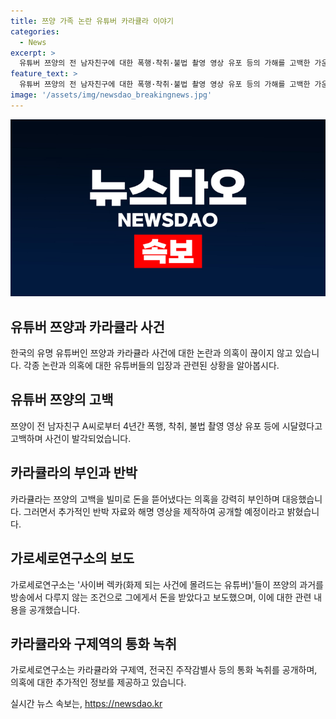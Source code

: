 ```yaml
---
title: 쯔양 가족 논란 유튜버 카라큘라 이야기
categories:
  - News
excerpt: >
  유튜버 쯔양의 전 남자친구에 대한 폭행·착취·불법 촬영 영상 유포 등의 가해를 고백한 가운데, 다른 유튜버인 카라큘라가 관련 의혹을 부인하며 논란 속에 몰렸다. 논란은 렉카 연합으로 불리는 일명 사이버 렉카(화제 되는 사건에 몰려드는 유튜버)에 대한 보도와 함께 이어졌으며, 과거 통화 녹취가 공개되며 논란이 확산되고 있다. 이에 대한 반박 자료와 해명 영상이 예정되어 있으며, 사람들의 이목을 끌고 있는 상황이다.
feature_text: >
  유튜버 쯔양의 전 남자친구에 대한 폭행·착취·불법 촬영 영상 유포 등의 가해를 고백한 가운데, 다른 유튜버인 카라큘라가 관련 의혹을 부인하며 논란 속에 몰렸다. 논란은 렉카 연합으로 불리는 일명 사이버 렉카(화제 되는 사건에 몰려드는 유튜버)에 대한 보도와 함께 이어졌으며, 과거 통화 녹취가 공개되며 논란이 확산되고 있다. 이에 대한 반박 자료와 해명 영상이 예정되어 있으며, 사람들의 이목을 끌고 있는 상황이다.
image: '/assets/img/newsdao_breakingnews.jpg'
---
```


<p><img src="/assets/img/newsdao_breakingnews.jpg" alt="pcversion 속보" /></p>

<h2 data-ke-size="size26">유튜버 쯔양과 카라큘라 사건</h2>

<p data-ke-size="size16">한국의 유명 유튜버인 쯔양과 카라큘라 사건에 대한 논란과 의혹이 끊이지 않고 있습니다. 각종 논란과 의혹에 대한 유튜버들의 입장과 관련된 상황을 알아봅시다.</p>

<h2 data-ke-size="size24">유튜버 쯔양의 고백</h2>

<p data-ke-size="size16">쯔양이 전 남자친구 A씨로부터 4년간 폭행, 착취, 불법 촬영 영상 유포 등에 시달렸다고 고백하며 사건이 발각되었습니다.</p>

<h2 data-ke-size="size24">카라큘라의 부인과 반박</h2>

<p data-ke-size="size16">카라큘라는 쯔양의 고백을 빌미로 돈을 뜯어냈다는 의혹을 강력히 부인하며 대응했습니다. 그러면서 추가적인 반박 자료와 해명 영상을 제작하여 공개할 예정이라고 밝혔습니다.</p>

<h2 data-ke-size="size24">가로세로연구소의 보도</h2>

<p data-ke-size="size16">가로세로연구소는 '사이버 렉카(화제 되는 사건에 몰려드는 유튜버)'들이 쯔양의 과거를 방송에서 다루지 않는 조건으로 그에게서 돈을 받았다고 보도했으며, 이에 대한 관련 내용을 공개했습니다.</p>

<h2 data-ke-size="size24">카라큘라와 구제역의 통화 녹취</h2>

<p data-ke-size="size16">가로세로연구소는 카라큘라와 구제역, 전국진 주작감별사 등의 통화 녹취를 공개하며, 의혹에 대한 추가적인 정보를 제공하고 있습니다.</p>
실시간 뉴스 속보는, <a href="https://newsdao.kr" rel="dofollow">https://newsdao.kr</a>


